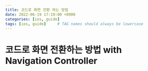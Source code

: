 ```yaml
---
title: 코드로 화면 전환 하는 방법
date: 2022-06-19 17:19:00 +0900
categories: [ios, guide]
tags: [ios, guide]     # TAG names should always be lowercase
---
```


# 코드로 화면 전환하는 방법 with Navigation Controller